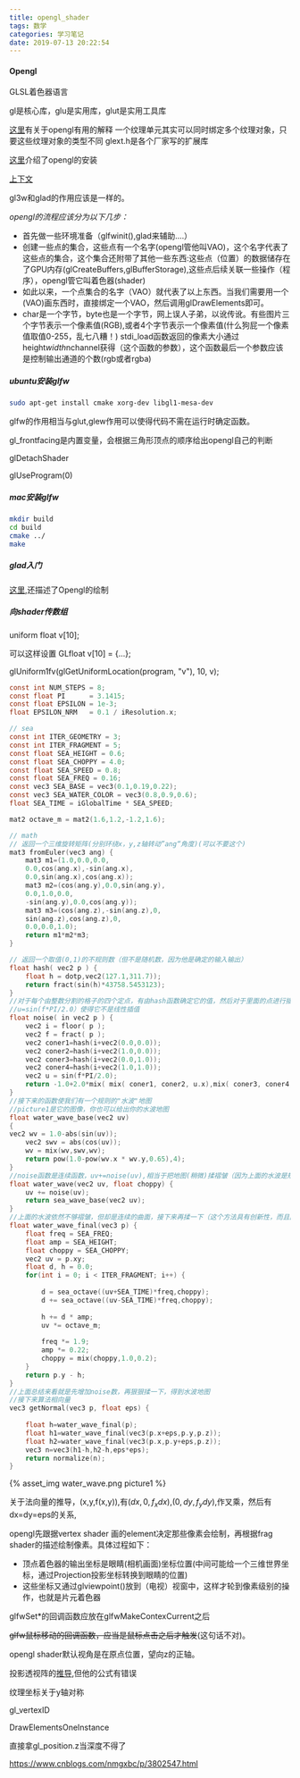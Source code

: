 ```yaml
---
title: opengl_shader
tags: 数学
categories: 学习笔记
date: 2019-07-13 20:22:54
---
```


<script type="text/x-mathjax-config">
  MathJax.Hub.Config({tex2jax: {inlineMath: [['$','$'], ['\\(','\\)']]}});
</script>
<script type="text/javascript" async
  src="https://wujilingfeng.top/MathJax/MathJax.js?config=TeX-AMS_CHTML">
</script>



<!--more-->

#### Opengl

GLSL着色器语言

gl是核心库，glu是实用库，glut是实用工具库

[这里](<https://blog.csdn.net/z_dmsd/article/details/70949102>)有关于opengl有用的解释
一个纹理单元其实可以同时绑定多个纹理对象，只要这些纹理对象的类型不同
glext.h是各个厂家写的扩展库

[这里](<https://www.jianshu.com/p/f34fea694300?utm_source=oschina-app>)介绍了opengl的安装

[上下文](<https://www.cnblogs.com/Liuwq/p/5444641.html>)

gl3w和glad的作用应该是一样的。



*opengl的流程应该分为以下几步：*

- 首先做一些环境准备（glfwinit(),glad来辅助....）
- 创建一些点的集合，这些点有一个名字(opengl管他叫VAO)，这个名字代表了这些点的集合，这个集合还附带了其他一些东西:这些点（位置）的数据储存在了GPU内存(glCreateBuffers,glBufferStorage),这些点后续关联一些操作（程序），opengl管它叫着色器(shader)
- 如此以来，一个点集合的名字（VAO）就代表了以上东西。当我们需要用一个(VAO)画东西时，直接绑定一个VAO，然后调用glDrawElements即可。
- char是一个字节，byte也是一个字节，网上误人子弟，以讹传讹。有些图片三个字节表示一个像素值(RGB),或者4个字节表示一个像素值(什么狗屁一个像素值取值0-255，乱七八糟！)
  stdi_load函数返回的像素大小通过height*width*nchannel获得（这个函数的参数），这个函数最后一个参数应该是控制输出通道的个数(rgb或者rgba)

##### ubuntu安装glfw

```bash
sudo apt-get install cmake xorg-dev libgl1-mesa-dev
```

glfw的作用相当与glut,glew作用可以使得代码不需在运行时确定函数。

gl_frontfacing是内置变量，会根据三角形顶点的顺序给出opengl自己的判断

glDetachShader

glUseProgram(0)

##### mac安装glfw

```bash
mkdir build
cd build
cmake ../
make

```

##### glad入门

[这里](https://blog.csdn.net/zjz520yy/article/details/83000096),还描述了Opengl的绘制

##### 向shader传数组

uniform float v[10];

可以这样设置
GLfloat v[10] = {...};

glUniform1fv(glGetUniformLocation(program, "v"), 10, v);

```c
const int NUM_STEPS = 8;
const float PI	 	= 3.1415;
const float EPSILON	= 1e-3;
float EPSILON_NRM	= 0.1 / iResolution.x;

// sea
const int ITER_GEOMETRY = 3;
const int ITER_FRAGMENT = 5;
const float SEA_HEIGHT = 0.6;
const float SEA_CHOPPY = 4.0;
const float SEA_SPEED = 0.8;
const float SEA_FREQ = 0.16;
const vec3 SEA_BASE = vec3(0.1,0.19,0.22);
const vec3 SEA_WATER_COLOR = vec3(0.8,0.9,0.6);
float SEA_TIME = iGlobalTime * SEA_SPEED;

mat2 octave_m = mat2(1.6,1.2,-1.2,1.6);

// math
// 返回一个三维旋转矩阵(分别环绕x，y,z轴转动”ang“角度)(可以不要这个)
mat3 fromEuler(vec3 ang) {
	mat3 m1=(1.0,0.0,0.0,
	0.0,cos(ang.x),-sin(ang.x),
	0.0,sin(ang.x),cos(ang.x));
	mat3 m2=(cos(ang.y),0.0,sin(ang.y),
	0.0,1.0,0.0,
	-sin(ang.y),0.0,cos(ang.y));
	mat3 m3=(cos(ang.z),-sin(ang.z),0,
	sin(ang.z),cos(ang.z),0,
	0.0,0.0,1.0);
	return m1*m2*m3;
}

// 返回一个取值(0,1)的不规则数（但不是随机数，因为他是确定的输入输出）
float hash( vec2 p ) {
    float h = dotp,vec2(127.1,311.7));	
    return fract(sin(h)*43758.5453123);
}
//对于每个由整数分割的格子的四个定点，有由hash函数确定它的值，然后对于里面的点进行插值取值
//u=sin(f*PI/2.0）使得它不是线性插值
float noise( in vec2 p ) {
    vec2 i = floor( p );
    vec2 f = fract( p );
    vec2 coner1=hash(i+vec2(0.0,0.0));
    vec2 coner2=hash(i+vec2(1.0,0.0));
    vec2 coner3=hash(i+vec2(0.0,1.0));
    vec2 coner4=hash(i+vec2(1.0,1.0));
    vec2 u = sin(f*PI/2.0);
    return -1.0+2.0*mix( mix( coner1, coner2, u.x),mix( coner3, coner4,u.x),u.y);
}
//接下来的函数使我们有一个规则的"水波"地图
//picture1是它的图像，你也可以给出你的水波地图
float water_wave_base(vec2 uv)
{
vec2 wv = 1.0-abs(sin(uv)); 
    vec2 swv = abs(cos(uv));  
    wv = mix(wv,swv,wv);
    return pow(1.0-pow(wv.x * wv.y,0.65),4);
}
//noise函数是连续函数，uv+=noise(uv),相当于把地图(稍微)揉褶皱（因为上面的水波是规则的）
float water_wave(vec2 uv, float choppy) {
    uv += noise(uv);
    return sea_wave_base(vec2 uv);
}
//上面的水波依然不够褶皱，但却是连续的曲面，接下来再揉一下（这个方法具有创新性，而且曲面是连续的)
float water_wave_final(vec3 p) {
    float freq = SEA_FREQ;
    float amp = SEA_HEIGHT;
    float choppy = SEA_CHOPPY;
    vec2 uv = p.xy; 
    float d, h = 0.0;    
    for(int i = 0; i < ITER_FRAGMENT; i++) {
       
    	d = sea_octave((uv+SEA_TIME)*freq,choppy);
    	d += sea_octave((uv-SEA_TIME)*freq,choppy);
        
        h += d * amp; 
    	uv *= octave_m;
        
        freq *= 1.9; 
        amp *= 0.22; 
        choppy = mix(choppy,1.0,0.2);
    }
    return p.y - h;
}
//上面总结来看就是先增加noise数，再狠狠揉一下，得到水波地图
//接下来算法相向量
vec3 getNormal(vec3 p, float eps) {
  
    float h=water_wave_final(p);
    float h1=water_wave_final(vec3(p.x+eps,p.y,p.z));
    float h2=water_wave_final(vec3(p.x,p.y+eps,p.z));
    vec3 n=vec3(h1-h,h2-h,eps*eps);
    return normalize(n);
}


```

{% asset_img water_wave.png picture1 %}

关于法向量的推导，(x,y,f(x,y)),有$\left(dx,0,f_xdx\right)$,$\left(0,dy,f_ydy\right)$,作叉乘，然后有dx=dy=eps的关系,

opengl先跟据vertex shader 画的element决定那些像素会绘制，再根据frag shader的描述绘制像素。具体过程如下：
* 顶点着色器的输出坐标是眼睛(相机画面)坐标位置(中间可能给一个三维世界坐标，通过Projection投影坐标转换到眼睛的位置)
* 这些坐标又通过glviewpoint()放到（电视）视窗中，这样才轮到像素级别的操作，也就是片元着色器


glfwSet*的回调函数应放在glfwMakeContexCurrent之后

~~glfw鼠标移动的回调函数，应当是鼠标点击之后才触发~~(这句话不对)。

opengl shader默认视角是在原点位置，望向z的正轴。

投影透视阵的[推导](https://www.cnblogs.com/bluebean/p/5276111.html),但他的公式有错误

纹理坐标关于y轴对称

gl_vertexID

DrawElementsOneInstance

直接拿gl_position.z当深度不得了

https://www.cnblogs.com/nmgxbc/p/3802547.html